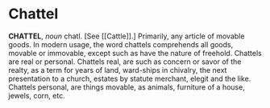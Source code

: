 # Chattel

**CHATTEL**, _noun_ chatl. \[See [[Cattle]].\] Primarily, any article of movable goods. In modern usage, the word chattels comprehends all goods, movable or immovable, except such as have the nature of freehold. Chattels are real or personal. Chattels real, are such as concern or savor of the realty, as a term for years of land, ward-ships in chivalry, the next presentation to a church, estates by statute merchant, elegit and the like. Chattels personal, are things movable, as animals, furniture of a house, jewels, corn, etc.